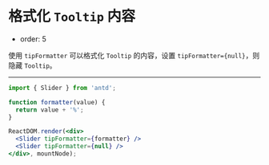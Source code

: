 # 格式化 `Tooltip` 内容

- order: 5

使用 `tipFormatter` 可以格式化 `Tooltip` 的内容，设置 `tipFormatter={null}`，则隐藏 `Tooltip`。

---

````jsx
import { Slider } from 'antd';

function formatter(value) {
  return value + '%';
}

ReactDOM.render(<div>
  <Slider tipFormatter={formatter} />
  <Slider tipFormatter={null} />
</div>, mountNode);
````
